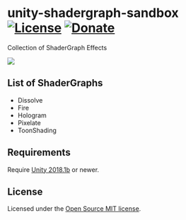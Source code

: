 # unity-shadergraph-sandbox [![License](https://img.shields.io/badge/license-MIT-lightgrey.svg?style=flat)](http://mit-license.org) [![Donate](https://img.shields.io/badge/Donate-PayPal-green.svg)](https://www.paypal.me/andyduboc/5usd)

Collection of ShaderGraph Effects

<img src=https://user-images.githubusercontent.com/31256170/38787810-56920c14-40fe-11e8-929b-88de8f0b368e.gif>

## List of ShaderGraphs

* Dissolve
* Fire
* Hologram
* Pixelate
* ToonShading

## Requirements

Require [Unity 2018.1b](https://unity3d.com/fr/unity/beta/2018.1b) or newer.

## License

Licensed under the [Open Source MIT license](http://en.wikipedia.org/wiki/MIT_License).
